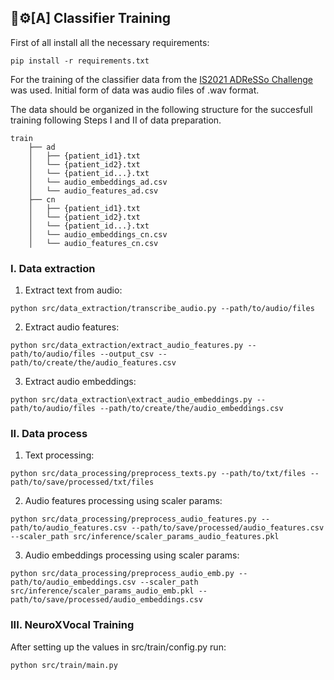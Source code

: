 
## 🧠⚙️[A] Classifier Training

First of all install all the necessary requirements:
```
pip install -r requirements.txt
```
For the training of the classifier data from the [IS2021 ADReSSo Challenge](https://edin.ac/3p1cyaI) was used. Initial form of data was audio files of .wav format.

The data should be organized in the following structure for the succesfull training following Steps I and II of data preparation.

```
train
    ├── ad
    │   ├── {patient_id1}.txt
    │   └── {patient_id2}.txt
    │   └── {patient_id...}.txt
    │   └── audio_embeddings_ad.csv 
    │   └── audio_features_ad.csv            
    ├── cn
    │   ├── {patient_id1}.txt
    │   └── {patient_id2}.txt
    │   └── {patient_id...}.txt
    │   └── audio_embeddings_cn.csv 
    │   └── audio_features_cn.csv 
```
### I. Data extraction

1. Extract text from audio:
```
python src/data_extraction/transcribe_audio.py --path/to/audio/files
```
2. Extract audio features:
```
python src/data_extraction/extract_audio_features.py --path/to/audio/files --output_csv --path/to/create/the/audio_features.csv  
```
3. Extract audio embeddings:
```
python src/data_extraction\extract_audio_embeddings.py --path/to/audio/files --path/to/create/the/audio_embeddings.csv  
```
### II. Data process

1. Text processing:
```
python src/data_processing/preprocess_texts.py --path/to/txt/files --path/to/save/processed/txt/files
```
2. Audio features processing using scaler params:
```
python src/data_processing/preprocess_audio_features.py --path/to/audio_features.csv --path/to/save/processed/audio_features.csv --scaler_path src/inference/scaler_params_audio_features.pkl 
```
3. Audio embeddings processing using scaler params:
```
python src/data_processing/preprocess_audio_emb.py --path/to/audio_embeddings.csv --scaler_path src/inference/scaler_params_audio_emb.pkl --path/to/save/processed/audio_embeddings.csv
```
### III. NeuroXVocal Training

After setting up the values in src/train/config.py run:

```
python src/train/main.py  
```





